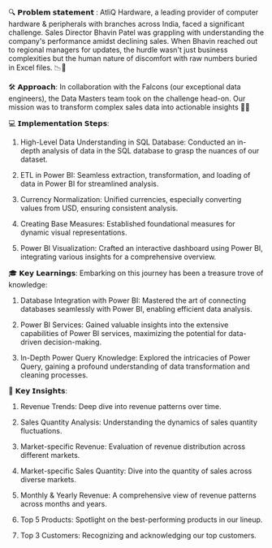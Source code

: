🔍 𝗣𝗿𝗼𝗯𝗹𝗲𝗺 𝘀𝘁𝗮𝘁𝗲𝗺𝗲𝗻𝘁 :
AtliQ Hardware, a leading provider of computer hardware & peripherals with branches across India, faced a significant challenge. Sales Director Bhavin Patel was grappling with understanding the company's performance amidst declining sales. When Bhavin reached out to regional managers for updates, the hurdle wasn't just business complexities but the human nature of discomfort with raw numbers buried in Excel files. 📉💼

🛠 𝗔𝗽𝗽𝗿𝗼𝗮𝗰𝗵:
In collaboration with the Falcons (our exceptional data engineers), the Data Masters team took on the challenge head-on. Our mission was to transform complex sales data into actionable insights 🤝💡

💻 𝗜𝗺𝗽𝗹𝗲𝗺𝗲𝗻𝘁𝗮𝘁𝗶𝗼𝗻 𝗦𝘁𝗲𝗽𝘀:
1. High-Level Data Understanding in SQL Database: Conducted an in-depth analysis of data in the SQL database to grasp the nuances of our dataset.

2. ETL in Power BI: Seamless extraction, transformation, and loading of data in Power BI for streamlined analysis.

3. Currency Normalization: Unified currencies, especially converting values from USD, ensuring consistent analysis.

4. Creating Base Measures: Established foundational measures for dynamic visual representations.

5. Power BI Visualization: Crafted an interactive dashboard using Power BI, integrating various insights for a comprehensive overview.

🎓 𝗞𝗲𝘆 𝗟𝗲𝗮𝗿𝗻𝗶𝗻𝗴𝘀: 
Embarking on this journey has been a treasure trove of knowledge:

1. Database Integration with Power BI: Mastered the art of connecting databases seamlessly with Power BI, enabling efficient data analysis.

2. Power BI Services: Gained valuable insights into the extensive capabilities of Power BI services, maximizing the potential for data-driven decision-making.

3. In-Depth Power Query Knowledge: Explored the intricacies of Power Query, gaining a profound understanding of data transformation and cleaning processes.

🔑 𝗞𝗲𝘆 𝗜𝗻𝘀𝗶𝗴𝗵𝘁𝘀:

1. Revenue Trends: Deep dive into revenue patterns over time.

2. Sales Quantity Analysis: Understanding the dynamics of sales quantity fluctuations.

3. Market-specific Revenue: Evaluation of revenue distribution across different markets.

4. Market-specific Sales Quantity: Dive into the quantity of sales across diverse markets.

5. Monthly & Yearly Revenue: A comprehensive view of revenue patterns across months and years.

6. Top 5 Products: Spotlight on the best-performing products in our lineup.

7. Top 3 Customers: Recognizing and acknowledging our top customers.
